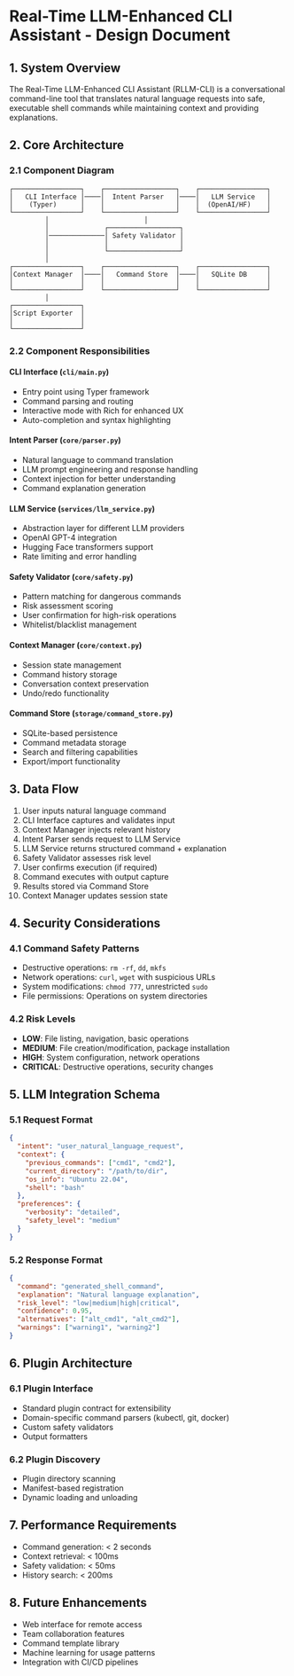 
# Real-Time LLM-Enhanced CLI Assistant - Design Document

## 1. System Overview

The Real-Time LLM-Enhanced CLI Assistant (RLLM-CLI) is a conversational command-line tool that translates natural language requests into safe, executable shell commands while maintaining context and providing explanations.

## 2. Core Architecture

### 2.1 Component Diagram

```
┌─────────────────┐    ┌──────────────────┐    ┌─────────────────┐
│   CLI Interface │────│  Intent Parser   │────│   LLM Service   │
│    (Typer)      │    │                  │    │  (OpenAI/HF)    │
└─────────────────┘    └──────────────────┘    └─────────────────┘
         │                        │
         │              ┌──────────────────┐
         │──────────────│ Safety Validator │
         │              │                  │
         │              └──────────────────┘
         │
┌─────────────────┐    ┌──────────────────┐    ┌─────────────────┐
│Context Manager  │────│   Command Store  │────│   SQLite DB     │
│                 │    │                  │    │                 │
└─────────────────┘    └──────────────────┘    └─────────────────┘
         │
┌─────────────────┐
│Script Exporter  │
│                 │
└─────────────────┘
```

### 2.2 Component Responsibilities

#### CLI Interface (`cli/main.py`)
- Entry point using Typer framework
- Command parsing and routing
- Interactive mode with Rich for enhanced UX
- Auto-completion and syntax highlighting

#### Intent Parser (`core/parser.py`)
- Natural language to command translation
- LLM prompt engineering and response handling
- Context injection for better understanding
- Command explanation generation

#### LLM Service (`services/llm_service.py`)
- Abstraction layer for different LLM providers
- OpenAI GPT-4 integration
- Hugging Face transformers support
- Rate limiting and error handling

#### Safety Validator (`core/safety.py`)
- Pattern matching for dangerous commands
- Risk assessment scoring
- User confirmation for high-risk operations
- Whitelist/blacklist management

#### Context Manager (`core/context.py`)
- Session state management
- Command history storage
- Conversation context preservation
- Undo/redo functionality

#### Command Store (`storage/command_store.py`)
- SQLite-based persistence
- Command metadata storage
- Search and filtering capabilities
- Export/import functionality

## 3. Data Flow

1. User inputs natural language command
2. CLI Interface captures and validates input
3. Context Manager injects relevant history
4. Intent Parser sends request to LLM Service
5. LLM Service returns structured command + explanation
6. Safety Validator assesses risk level
7. User confirms execution (if required)
8. Command executes with output capture
9. Results stored via Command Store
10. Context Manager updates session state

## 4. Security Considerations

### 4.1 Command Safety Patterns
- Destructive operations: `rm -rf`, `dd`, `mkfs`
- Network operations: `curl`, `wget` with suspicious URLs
- System modifications: `chmod 777`, unrestricted `sudo`
- File permissions: Operations on system directories

### 4.2 Risk Levels
- **LOW**: File listing, navigation, basic operations
- **MEDIUM**: File creation/modification, package installation
- **HIGH**: System configuration, network operations
- **CRITICAL**: Destructive operations, security changes

## 5. LLM Integration Schema

### 5.1 Request Format
```json
{
  "intent": "user_natural_language_request",
  "context": {
    "previous_commands": ["cmd1", "cmd2"],
    "current_directory": "/path/to/dir",
    "os_info": "Ubuntu 22.04",
    "shell": "bash"
  },
  "preferences": {
    "verbosity": "detailed",
    "safety_level": "medium"
  }
}
```

### 5.2 Response Format
```json
{
  "command": "generated_shell_command",
  "explanation": "Natural language explanation",
  "risk_level": "low|medium|high|critical",
  "confidence": 0.95,
  "alternatives": ["alt_cmd1", "alt_cmd2"],
  "warnings": ["warning1", "warning2"]
}
```

## 6. Plugin Architecture

### 6.1 Plugin Interface
- Standard plugin contract for extensibility
- Domain-specific command parsers (kubectl, git, docker)
- Custom safety validators
- Output formatters

### 6.2 Plugin Discovery
- Plugin directory scanning
- Manifest-based registration
- Dynamic loading and unloading

## 7. Performance Requirements

- Command generation: < 2 seconds
- Context retrieval: < 100ms
- Safety validation: < 50ms
- History search: < 200ms

## 8. Future Enhancements

- Web interface for remote access
- Team collaboration features
- Command template library
- Machine learning for usage patterns
- Integration with CI/CD pipelines
